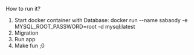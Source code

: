 How to run it?

1. Start docker container with Database:
   docker run --name sabaody -e MYSQL_ROOT_PASSWORD=root -d mysql:latest
2. Migration
3. Run app
4. Make fun ;0

